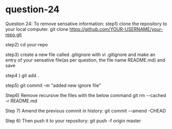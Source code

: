 # question-24

Question 24: 
To remove sensative information: 
step1)  clone the repository to your local computer.
git clone https://github.com/YOUR-USERNAME/your-repo.git

step2) cd your-repo

step3) create a new file called .gitignore with vi .gitignore and make an entry of your sensative file(as per question, the file name README.md) and save

step4 ) git add .

step5) git commit -m "added new ignore file"

Step6) Remove recursive the files with the below command
       git rm --cached -r README.md
       
Step 7) Amend the previous commit in history: 
        git commit --amend -CHEAD
       
 Step 6) Then push it to your repository: 
         git push -f origin master      
